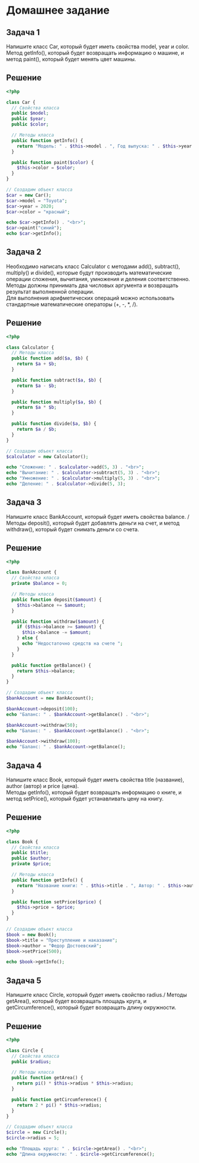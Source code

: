 # Домашнее задание

## Задача 1

Напишите класс Car, который будет иметь свойства model, year и color. \
Метод getInfo(), который будет возвращать информацию о машине, и метод paint(), который будет менять цвет машины.

## Решение

```php
<?php

class Car {
  // Свойства класса
  public $model;
  public $year;
  public $color;

  // Методы класса
  public function getInfo() {
    return "Модель: " . $this->model . ", Год выпуска: " . $this->year . ", Цвет: " . $this->color;
  }

  public function paint($color) {
    $this->color = $color;
  }
}

// Создадим объект класса
$car = new Car();
$car->model = "Toyota";
$car->year = 2020;
$car->color = "красный";

echo $car->getInfo() . "<br>";
$car->paint("синий");
echo $car->getInfo();

```
## Задача 2

Необходимо написать класс Calculator с методами add(), subtract(), multiply() и divide(), которые будут производить математические операции сложения, вычитания, умножения и деления соответственно.\
Методы должны принимать два числовых аргумента и возвращать результат выполненной операции.\
Для выполнения арифметических операций можно использовать стандартные математические операторы (+, -, *, /).

## Решение

```php
<?php

class Calculator {
  // Методы класса
  public function add($a, $b) {
    return $a + $b;
  }

  public function subtract($a, $b) {
    return $a - $b;
  }

  public function multiply($a, $b) {
    return $a * $b;
  }

  public function divide($a, $b) {
    return $a / $b;
  }
}

// Создадим объект класса
$calculator = new Calculator();

echo "Сложение: " . $calculator->add(5, 3) . "<br>";
echo "Вычитание: " . $calculator->subtract(5, 3) . "<br>";
echo "Умножение: " . $calculator->multiply(5, 3) . "<br>";
echo "Деление: " . $calculator->divide(5, 3);

```

## Задача 3

Напишите класс BankAccount, который будет иметь свойства balance. /
Методы deposit(), который будет добавлять деньги на счет, и метод withdraw(), который будет снимать деньги со счета.

## Решение

```php
<?php

class BankAccount {
  // Свойства класса
  private $balance = 0;

  // Методы класса
  public function deposit($amount) {
    $this->balance += $amount;
  }

  public function withdraw($amount) {
    if ($this->balance >= $amount) {
      $this->balance -= $amount;
    } else {
      echo "Недостаточно средств на счете ";
    }
  }

  public function getBalance() {
    return $this->balance;
  }
}

// Создадим объект класса
$bankAccount = new BankAccount();

$bankAccount->deposit(100);
echo "Баланс: " . $bankAccount->getBalance() . "<br>";

$bankAccount->withdraw(50);
echo "Баланс: " . $bankAccount->getBalance() . "<br>";

$bankAccount->withdraw(100);
echo "Баланс: " . $bankAccount->getBalance();

```

## Задача 4

Напишите класс Book, который будет иметь свойства title (название), author (автор) и price (цена). \
Методы getInfo(), который будет возвращать информацию о книге, и метод setPrice(), который будет устанавливать цену на книгу.

## Решение

```php
<?php

class Book {
  // Свойства класса
  public $title;
  public $author;
  private $price;

  // Методы класса
  public function getInfo() {
    return "Название книги: " . $this->title . ", Автор: " . $this->author . ", Цена: " . $this->price;
  }

  public function setPrice($price) {
    $this->price = $price;
  }
}

// Создадим объект класса
$book = new Book();
$book->title = "Преступление и наказание";
$book->author = "Федор Достоевский";
$book->setPrice(500);

echo $book->getInfo();

```

## Задача 5

Напишите класс Circle, который будет иметь свойство radius./
Методы getArea(), который будет возвращать площадь круга, и  getCircumference(), который будет возвращать длину окружности.

## Решение

```php
<?php

class Circle {
  // Свойства класса
  public $radius;

  // Методы класса
  public function getArea() {
    return pi() * $this->radius * $this->radius;
  }

  public function getCircumference() {
    return 2 * pi() * $this->radius;
  }
}

// Создадим объект класса
$circle = new Circle();
$circle->radius = 5;

echo "Площадь круга: " . $circle->getArea() . "<br>";
echo "Длина окружности: " . $circle->getCircumference();

```
